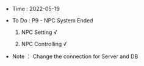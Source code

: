 - Time : 2022-05-19

- To Do : P9 - NPC System Ended

    1. NPC Setting √

    2. NPC Controlling √

- Note ： Change the connection for Server and DB